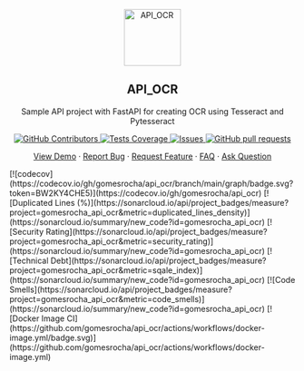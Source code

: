 
<p align="center">
 <img width="100px" src="https://images-na.ssl-images-amazon.com/images/I/610oV8UUi2L.png" align="center" alt="API_OCR" />
 <h2 align="center">API_OCR</h2>
 <p align="center">Sample API project with FastAPI for creating OCR using Tesseract and Pytesseract</p>
</p>
  <p align="center">
    <a href="https://github.com/gomesrocha/api_ocr/graphs/contributors">
      <img alt="GitHub Contributors" src="https://img.shields.io/github/contributors/gomesrocha/api_ocr" />
    </a>
    <a href="https://codecov.io/gh/gomesrocha/api_ocr">
      <img alt="Tests Coverage" src="https://codecov.io/gh/agomesrocha/api_ocr/branch/master/graph/badge.svg" />
    </a>
    <a href="https://github.com/gomesrocha/api_ocr/issues">
      <img alt="Issues" src="https://img.shields.io/github/issues/gomesrocha/api_ocr?color=0088ff" />
    </a>
    <a href="https://github.com/anuraghazra/github-readme-stats/pulls">
      <img alt="GitHub pull requests" src="https://img.shields.io/github/issues-pr/gomesrocha/api_ocr?color=0088ff" />
    </a>
  </p>

  <p align="center">
    <a href="https://api-ocr.fly.dev/docs">View Demo</a>
    ·
    <a href="https://github.com/gomesrocha/api_ocr/issues/new/choose">Report Bug</a>
    ·
    <a href="https://github.com/gomesrocha/api_ocr/issues/new/choose">Request Feature</a>
    ·
    <a href="https://github.com/gomesrocha/api_ocr/discussions/1770">FAQ</a>
    ·
    <a href="https://github.com/gomesrocha/api_ocr/discussions">Ask Question</a>
  </p>
[![codecov](https://codecov.io/gh/gomesrocha/api_ocr/branch/main/graph/badge.svg?token=BW2KY4CHE5)](https://codecov.io/gh/gomesrocha/api_ocr) [![Duplicated Lines (%)](https://sonarcloud.io/api/project_badges/measure?project=gomesrocha_api_ocr&metric=duplicated_lines_density)](https://sonarcloud.io/summary/new_code?id=gomesrocha_api_ocr)  [![Security Rating](https://sonarcloud.io/api/project_badges/measure?project=gomesrocha_api_ocr&metric=security_rating)](https://sonarcloud.io/summary/new_code?id=gomesrocha_api_ocr)  [![Technical Debt](https://sonarcloud.io/api/project_badges/measure?project=gomesrocha_api_ocr&metric=sqale_index)](https://sonarcloud.io/summary/new_code?id=gomesrocha_api_ocr)  [![Code Smells](https://sonarcloud.io/api/project_badges/measure?project=gomesrocha_api_ocr&metric=code_smells)](https://sonarcloud.io/summary/new_code?id=gomesrocha_api_ocr)  [![Docker Image CI](https://github.com/gomesrocha/api_ocr/actions/workflows/docker-image.yml/badge.svg)](https://github.com/gomesrocha/api_ocr/actions/workflows/docker-image.yml)


